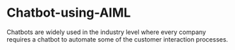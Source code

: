 # Chatbot-using-AIML
Chatbots are widely used in the industry level where every company requires a chatbot to automate some of the customer interaction processes.